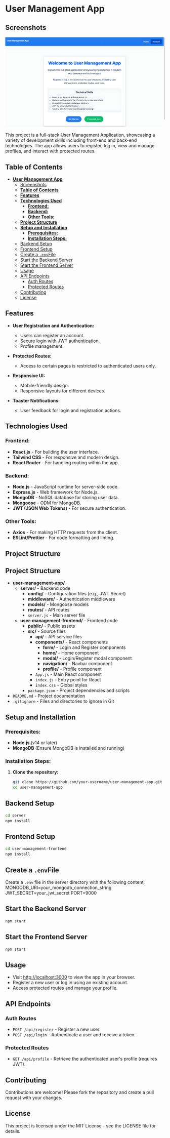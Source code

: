 # **User Management App**

## Screenshots

![User Management App Screenshot](https://raw.githubusercontent.com/Ousman37/user-management-app/main/Screenshot_2024-08-25_at_15.26.14.png)

This project is a full-stack User Management Application, showcasing a variety of development skills including front-end and back-end technologies. The app allows users to register, log in, view and manage profiles, and interact with protected routes.

## **Table of Contents**

- [**User Management App**](#user-management-app)
  - [Screenshots](#screenshots)
  - [**Table of Contents**](#table-of-contents)
  - [**Features**](#features)
  - [**Technologies Used**](#technologies-used)
    - [**Frontend:**](#frontend)
    - [**Backend:**](#backend)
    - [**Other Tools:**](#other-tools)
  - [**Project Structure**](#project-structure)
  - [**Setup and Installation**](#setup-and-installation)
    - [**Prerequisites:**](#prerequisites)
    - [**Installation Steps:**](#installation-steps)
  - [Backend Setup](#backend-setup)
  - [Frontend Setup](#frontend-setup)
  - [Create a `.env`File](#create-a-envfile)
  - [Start the Backend Server](#start-the-backend-server)
  - [Start the Frontend Server](#start-the-frontend-server)
  - [Usage](#usage)
  - [API Endpoints](#api-endpoints)
    - [Auth Routes](#auth-routes)
    - [Protected Routes](#protected-routes)
  - [Contributing](#contributing)
  - [License](#license)

## **Features**

- **User Registration and Authentication:**
  - Users can register an account.
  - Secure login with JWT authentication.
  - Profile management.

- **Protected Routes:**
  - Access to certain pages is restricted to authenticated users only.

- **Responsive UI:**
  - Mobile-friendly design.
  - Responsive layouts for different devices.

- **Toaster Notifications:**
  - User feedback for login and registration actions.

## **Technologies Used**

### **Frontend:**

- **React.js** - For building the user interface.
- **Tailwind CSS** - For responsive and modern design.
- **React Router** - For handling routing within the app.

### **Backend:**

- **Node.js** - JavaScript runtime for server-side code.
- **Express.js** - Web framework for Node.js.
- **MongoDB** - NoSQL database for storing user data.
- **Mongoose** - ODM for MongoDB.
- **JWT (JSON Web Tokens)** - For secure authentication.

### **Other Tools:**

- **Axios** - For making HTTP requests from the client.
- **ESLint/Prettier** - For code formatting and linting.

## **Project Structure**

## Project Structure

- **user-management-app/**
  - **server/** - Backend code
    - **config/** - Configuration files (e.g., JWT Secret)
    - **middleware/** - Authentication middleware
    - **models/** - Mongoose models
    - **routes/** - API routes
    - `server.js` - Main server file
  - **user-management-frontend/** - Frontend code
    - **public/** - Public assets
    - **src/** - Source files
      - **api/** - API service files
      - **components/** - React components
        - **form/** - Login and Register components
        - **home/** - Home component
        - **modal/** - Login/Register modal component
        - **navigation/** - Navbar component
        - **profile/** - Profile component
      - `App.js` - Main React component
      - `index.js` - Entry point for React
      - `index.css` - Global styles
    - `package.json` - Project dependencies and scripts
- `README.md` - Project documentation
- `.gitignore` - Files and directories to ignore in Git


## **Setup and Installation**

### **Prerequisites:**

- **Node.js** (v14 or later)
- **MongoDB** (Ensure MongoDB is installed and running)

### **Installation Steps:**

1. **Clone the repository:**

   ```bash
   git clone https://github.com/your-username/user-management-app.git
   cd user-management-app
   ```

## Backend Setup

```bash
cd server
npm install
 ```

## Frontend Setup

```bash
cd user-management-frontend
npm install
 ```

## Create a `.env`File

Create a `.env` file in the server directory with the following content:
MONGODB_URI=your_mongodb_connection_string
JWT_SECRET=your_jwt_secret
PORT=9000

## Start the Backend Server

```bash
npm start
```

## Start the Frontend Server

```bash
npm start
```

## Usage

- Visit [http://localhost:3000](http://localhost:3000) to view the app in your browser.
- Register a new user or log in using an existing account.
- Access protected routes and manage your profile.

## API Endpoints

### Auth Routes

- `POST /api/register` - Register a new user.
- `POST /api/login` - Authenticate a user and receive a token.

### Protected Routes

- `GET /api/profile` - Retrieve the authenticated user's profile (requires JWT).

## Contributing

Contributions are welcome! Please fork the repository and create a pull request with your changes.

## License

This project is licensed under the MIT License - see the LICENSE file for details.
